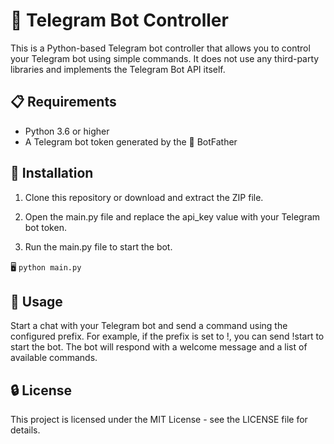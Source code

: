 # 🤖 Telegram Bot Controller
This is a Python-based Telegram bot controller that allows you to control your Telegram bot using simple commands. It does not use any third-party libraries and implements the Telegram Bot API itself.

## 📋 Requirements
- Python 3.6 or higher
- A Telegram bot token generated by the 🤖 BotFather
## 🚀 Installation
1. Clone this repository or download and extract the ZIP file.

2. Open the main.py file and replace the api_key value with your Telegram bot token.

3. Run the main.py file to start the bot.

🖥️ ```python main.py```

## 📖 Usage
Start a chat with your Telegram bot and send a command using the configured prefix. For example, if the prefix is set to !, you can send !start to start the bot.
The bot will respond with a welcome message and a list of available commands.

## 🔒 License
This project is licensed under the MIT License - see the LICENSE file for details.